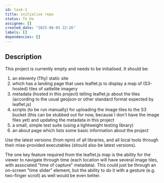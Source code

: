 ```yaml
---
id: task-1
title: initialise repo
status: To Do
assignee: []
created_date: "2025-08-03 22:26"
labels: []
dependencies: []
---
```


## Description

This project is currently empty and needs to be initialised. It should be:

1. an eleventy (11ty) static site
2. which has a landing page that uses leaflet.js to display a map of (S3-hosted)
   tiles of sattelite imagery
3. metadata (hosted in this project) telling leaflet.js about the tiles
   (according to the usual geojson or other standard format expected by
   leaflet.js)
4. scripts (to be run manually) for uploading the image tiles to the S3 bucket
   (this can be stubbed out for now, because I don't have the image files yet)
   and updating the metadata in this project
5. a small, simple test suite (using a lightweight testing library)
6. an about page which lists some basic information about the project

Use the latest versions (from npm) of all libraries, and all local tools through
their mise-provided executables (should also be latest versions).

The one key feature required from the leaflet.js map is the ability for the
viewer to navigate through time (each location will have several image tiles,
with associated "time of capture" metadata). This could just be through an
on-screen "time slider" element, but the ability to do it with a gesture (e.g.
two-finger scroll) as well would be even better.
